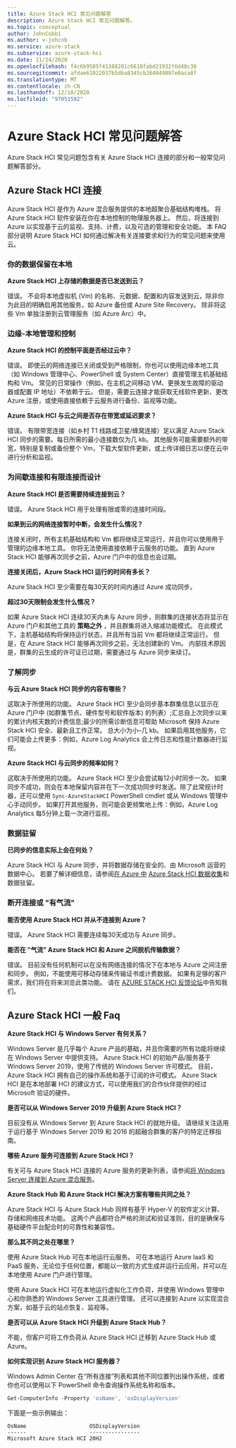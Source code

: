 ```yaml
---
title: Azure Stack HCI 常见问题解答
description: Azure Stack HCI 常见问题解答。
ms.topic: conceptual
author: JohnCobb1
ms.author: v-johcob
ms.service: azure-stack
ms.subservice: azure-stack-hci
ms.date: 11/24/2020
ms.openlocfilehash: f4c6b9585f41388281c6618fabd21932f6d48c38
ms.sourcegitcommit: afdae61022037b5dba8345cb264049897e0aca8f
ms.translationtype: MT
ms.contentlocale: zh-CN
ms.lasthandoff: 12/10/2020
ms.locfileid: "97051592"
---
```

# <a name="azure-stack-hci-faq"></a>Azure Stack HCI 常见问题解答
Azure Stack HCI 常见问题包含有关 Azure Stack HCI 连接的部分和一般常见问题解答部分。

## <a name="azure-stack-hci-connectivity"></a>Azure Stack HCI 连接
Azure Stack HCI 是作为 Azure 混合服务提供的本地超聚合基础结构堆栈。 将 Azure Stack HCI 软件安装在你在本地控制的物理服务器上。 然后，将连接到 Azure 以实现基于云的监视、支持、计费，以及可选的管理和安全功能。 本 FAQ 部分说明 Azure Stack HCI 如何通过解决有关连接要求和行为的常见问题来使用云。

### <a name="your-data-stays-on-premises"></a>你的数据保留在本地

**Azure Stack HCI 上存储的数据是否已发送到云？**

错误。 不会将本地虚拟机 (Vm) 的名称、元数据、配置和内容发送到云，除非你为此目的明确启用其他服务，如 Azure 备份或 Azure Site Recovery。 除非将这些 Vm 单独注册到云管理服务（如 Azure Arc）中。

### <a name="edge-local-management-and-control"></a>边缘-本地管理和控制

**Azure Stack HCI 的控制平面是否经过云中？**

错误。 即使云的网络连接已关闭或受到严格限制，你也可以使用边缘本地工具（如 Windows 管理中心、PowerShell 或 System Center）直接管理主机基础结构和 Vm。 常见的日常操作（例如，在主机之间移动 VM、更换发生故障的驱动器或配置 IP 地址）不依赖于云。 但是，需要云连接才能获取无线软件更新、更改 Azure 注册，或使用直接依赖于云服务进行备份、监视等功能。

**Azure Stack HCI 与云之间是否存在带宽或延迟要求？**

错误。 有限带宽连接（如乡村 T1 线路或卫星/蜂窝连接）足以满足 Azure Stack HCI 同步的需要。每日所需的最小连接数仅为几 kb。 其他服务可能需要额外的带宽，特别是复制或备份整个 Vm，下载大型软件更新，或上传详细日志以便在云中进行分析和监视。

### <a name="designed-for-intermittent-and-limited-connectivity"></a>为间歇连接和有限连接而设计

**Azure Stack HCI 是否需要持续连接到云？**

错误。 Azure Stack HCI 用于处理有限或零的连接时间段。

**如果到云的网络连接暂时中断，会发生什么情况？**

连接关闭时，所有主机基础结构和 Vm 都将继续正常运行，并且你可以使用用于管理的边缘本地工具。 你将无法使用直接依赖于云服务的功能。 直到 Azure Stack HCI 能够再次同步之前，Azure 门户中的信息也会过期。

**连接关闭后，Azure Stack HCI 运行的时间有多长？**

Azure Stack HCI 至少需要在每30天的时间内通过 Azure 成功同步。

**超过30天限制会发生什么情况？**

如果 Azure Stack HCI 连续30天内未与 Azure 同步，则群集的连接状态将显示在 Azure 门户和其他工具的 **策略之外** ，并且群集将进入缩减功能模式。 在此模式下，主机基础结构将保持运行状态，并且所有当前 Vm 都将继续正常运行。 但是，在 Azure Stack HCI 能够再次同步之前，无法创建新的 Vm。 内部技术原因是，群集的云生成的许可证已过期，需要通过与 Azure 同步来续订。

### <a name="understanding-sync"></a>了解同步

**与云 Azure Stack HCI 同步的内容有哪些？**

这取决于所使用的功能。 Azure Stack HCI 至少会同步基本群集信息以显示在 Azure 门户中 (如群集节点、硬件型号和软件版本) 的列表）;汇总自上次同步以来的累计内核天数的计费信息;最少的所需诊断信息可帮助 Microsoft 保持 Azure Stack HCI 安全、最新且工作正常。 总大小为小–几 kb。 如果启用其他服务，它们可能会上传更多：例如，Azure Log Analytics 会上传日志和性能计数器进行监视。

**Azure Stack HCI 与云同步的频率如何？**

这取决于所使用的功能。 Azure Stack HCI 至少会尝试每12小时同步一次。 如果同步不成功，则会在本地保留内容并在下一次成功同步时发送。除了此常规计时器，还可以使用 `Sync-AzureStackHCI` PowerShell cmdlet 或从 Windows 管理中心手动同步。 如果打开其他服务，则可能会更频繁地上传：例如，Azure Log Analytics 每5分钟上载一次进行监视。

### <a name="data-residency"></a>数据驻留

**已同步的信息实际上会在何处？**

Azure Stack HCI 与 Azure 同步，并将数据存储在安全的、由 Microsoft 运营的数据中心。 若要了解详细信息，请参阅[在 Azure 中](https://azure.microsoft.com/global-infrastructure/data-residency/) [Azure Stack HCI 数据收集](concepts/data-collection.md)和数据驻留。

### <a name="disconnected-or-air-gapped"></a>断开连接或 "有气流"

**能否使用 Azure Stack HCI 并从不连接到 Azure？**

错误。 Azure Stack HCI 需要连续每30天成功与 Azure 同步。

**能否在 "气流" Azure Stack HCI 和 Azure 之间脱机传输数据？**

错误。 目前没有任何机制可以在没有网络连接的情况下在本地与 Azure 之间注册和同步。 例如，不能使用可移动存储来传输证书或计费数据。 如果有足够的客户需求，我们将在将来浏览此类功能。 请在 [AZURE STACK HCI 反馈论坛](https://feedback.azure.com/forums/929833-azure-stack-hci)中告知我们。

## <a name="azure-stack-hci-general-faqs"></a>Azure Stack HCI 一般 Faq

**Azure Stack HCI 与 Windows Server 有何关系？**

Windows Server 是几乎每个 Azure 产品的基础，并且你需要的所有功能将继续在 Windows Server 中提供支持。 Azure Stack HCI 的初始产品/服务基于 Windows Server 2019，使用了传统的 Windows Server 许可模式。 目前，Azure Stack HCI 拥有自己的操作系统和基于订阅的许可模式。 Azure Stack HCI 是在本地部署 HCI 的建议方式，可以使用我们的合作伙伴提供的经过 Microsoft 验证的硬件。

**是否可以从 Windows Server 2019 升级到 Azure Stack HCI？**

目前没有从 Windows Server 到 Azure Stack HCI 的就地升级。 请继续关注适用于运行基于 Windows Server 2019 和 2016 的超融合群集的客户的特定迁移指南。

**哪些 Azure 服务可连接到 Azure Stack HCI？**

有关可与 Azure Stack HCI 连接的 Azure 服务的更新列表，请参阅[将 Windows Server 连接到 Azure 混合服务](/windows-server/manage/windows-admin-center/azure/index)。

**Azure Stack Hub 和 Azure Stack HCI 解决方案有哪些共同之处？**

Azure Stack HCI 与 Azure Stack Hub 同样有基于 Hyper-V 的软件定义计算、存储和网络技术功能。 这两个产品都符合严格的测试和验证准则，目的是确保与基础硬件平台配合时的可靠性和兼容性。

**那么其不同之处在哪里？**

使用 Azure Stack Hub 可在本地运行云服务。 可在本地运行 Azure IaaS 和 PaaS 服务，无论位于任何位置，都能以一致的方式生成并运行云应用，并可以在本地使用 Azure 门户进行管理。

使用 Azure Stack HCI 可在本地运行虚拟化工作负荷，并使用 Windows 管理中心和你熟悉的 Windows Server 工具进行管理。 还可以连接到 Azure 以实现混合方案，如基于云的站点恢复、监视等。

**是否可以从 Azure Stack HCI 升级到 Azure Stack Hub？**

不能，但客户可将工作负荷从 Azure Stack HCI 迁移到 Azure Stack Hub 或 Azure。

**如何实现识别 Azure Stack HCI 服务器？**

Windows Admin Center 在“所有连接”列表和其他不同位置列出操作系统，或者你也可以使用以下 PowerShell 命令查询操作系统名称和版本。

```PowerShell
Get-ComputerInfo -Property 'osName', 'osDisplayVersion'
```

下面是一些示例输出：

```
OsName                    OSDisplayVersion
------                    ----------------
Microsoft Azure Stack HCI 20H2
```
